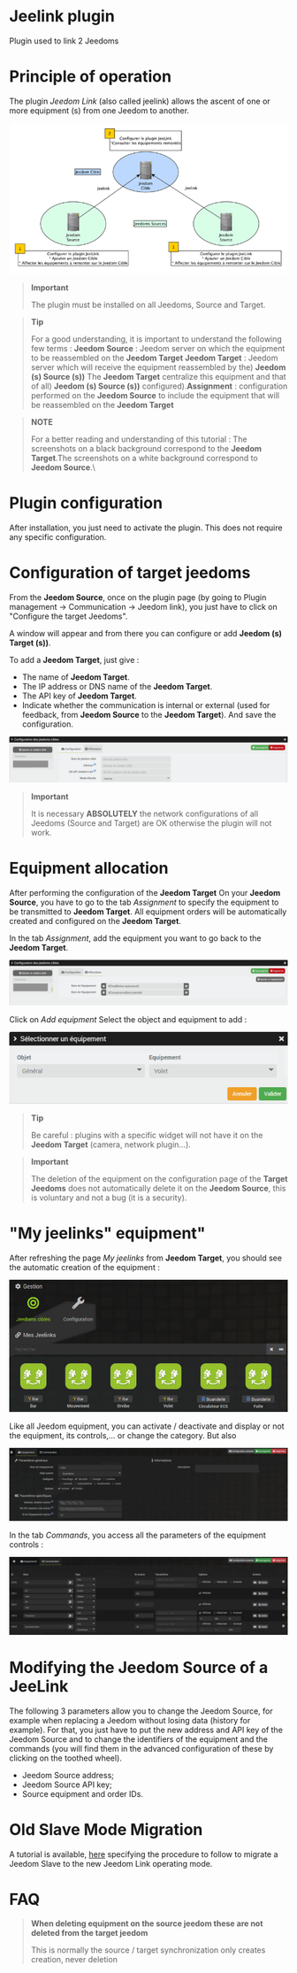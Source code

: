 # Jeelink plugin 

Plugin used to link 2 Jeedoms

# Principle of operation 

The plugin *Jeedom Link* (also called jeelink) allows the ascent of one or more equipment (s) from one Jeedom to another.

![jeelink1](./images/jeelink1.png)

> **Important**
>
> The plugin must be installed on all Jeedoms, Source and Target.

> **Tip**
>
> For a good understanding, it is important to understand the following few terms : **Jeedom Source** : Jeedom server on which the equipment to be reassembled on the **Jeedom Target** **Jeedom Target** : Jeedom server which will receive the equipment reassembled by the) **Jeedom (s) Source (s))** The **Jeedom Target** centralize this equipment and that of all) **Jeedom (s) Source (s))** configured).**Assignment** : configuration performed on the **Jeedom Source** to include the equipment that will be reassembled on the **Jeedom Target**

> **NOTE**
>
> For a better reading and understanding of this tutorial : The screenshots on a black background correspond to the **Jeedom Target**.The screenshots on a white background correspond to **Jeedom Source**.\

# Plugin configuration 

After installation, you just need to activate the plugin. This does not require any specific configuration.

# Configuration of target jeedoms 

From the **Jeedom Source**, once on the plugin page (by going to Plugin management → Communication → Jeedom link), you just have to click on "Configure the target Jeedoms".

A window will appear and from there you can configure or add **Jeedom (s) Target (s))**.

To add a **Jeedom Target**, just give :

-   The name of **Jeedom Target**.
-   The IP address or DNS name of the **Jeedom Target**.
-   The API key of **Jeedom Target**.
-   Indicate whether the communication is internal or external (used for feedback, from **Jeedom Source** to the **Jeedom Target**). And save the configuration.

![jeelink2](./images/jeelink2.png)

> **Important**
>
> It is necessary **ABSOLUTELY** the network configurations of all Jeedoms (Source and Target) are OK otherwise the plugin will not work.

# Equipment allocation 

After performing the configuration of the **Jeedom Target** On your **Jeedom Source**, you have to go to the tab *Assignment* to specify the equipment to be transmitted to **Jeedom Target**. All equipment orders will be automatically created and configured on the **Jeedom Target**.

In the tab *Assignment*, add the equipment you want to go back to the **Jeedom Target**.

![jeelink3](./images/jeelink3.png)

Click on *Add equipment* Select the object and equipment to add :

![jeelink5](./images/jeelink5.png)

> **Tip**
>
> Be careful : plugins with a specific widget will not have it on the **Jeedom Target** (camera, network plugin…).

> **Important**
>
> The deletion of the equipment on the configuration page of the **Target Jeedoms** does not automatically delete it on the **Jeedom Source**, this is voluntary and not a bug (it is a security).

# "My jeelinks" equipment" 

After refreshing the page *My jeelinks* from **Jeedom Target**, you should see the automatic creation of the equipment :

![jeelink4](./images/jeelink4.png)

Like all Jeedom equipment, you can activate / deactivate and display or not the equipment, its controls,… or change the category. But also

![jeelink6](./images/jeelink6.png)

In the tab *Commands*, you access all the parameters of the equipment controls :

![jeelink7](./images/jeelink7.png)

# Modifying the Jeedom Source of a JeeLink 

The following 3 parameters allow you to change the Jeedom Source, for example when replacing a Jeedom without losing data (history for example). For that, you just have to put the new address and API key of the Jeedom Source and to change the identifiers of the equipment and the commands (you will find them in the advanced configuration of these by clicking on the toothed wheel).

-   Jeedom Source address;
-   Jeedom Source API key;
-   Source equipment and order IDs.

# Old Slave Mode Migration

A tutorial is available, [here](https://jeedom.github.io/documentation/howto/en_US/jeelink.migration.html) specifying the procedure to follow to migrate a Jeedom Slave to the new Jeedom Link operating mode.

# FAQ 

>**When deleting equipment on the source jeedom these are not deleted from the target jeedom**
>
>This is normally the source / target synchronization only creates creation, never deletion

